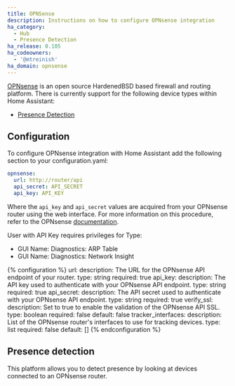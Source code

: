 ```yaml
---
title: OPNSense
description: Instructions on how to configure OPNsense integration
ha_category:
  - Hub
  - Presence Detection
ha_release: 0.105
ha_codeowners:
  - '@mtreinish'
ha_domain: opnsense
---
```


[OPNsense](https://opnsense.org/) is an open source HardenedBSD based firewall
and routing platform. There is currently support for the following device types
within Home Assistant:

- [Presence Detection](#presence-detection)

## Configuration

To configure OPNsense integration with Home Assistant add the following section
to your configuration.yaml:

```yaml
opnsense:
  url: http://router/api
  api_secret: API_SECRET
  api_key: API_KEY
```

Where the `api_key` and `api_secret` values are acquired from your OPNsense
router using the web interface. For more information on this procedure, refer
to the OPNsense [documentation](https://docs.opnsense.org/development/how-tos/api.html#creating-keys).

User with API Key requires privileges for Type: 

- GUI Name: Diagnostics: ARP Table
- GUI Name: Diagnostics: Network Insight

{% configuration %}
url:
  description: The URL for the OPNsense API endpoint of your router.
  type: string
  required: true
api_key:
  description: The API key used to authenticate with your OPNsense API endpoint.
  type: string
  required: true
api_secret:
  description: The API secret used to authenticate with your OPNsense API endpoint.
  type: string
  required: true
verify_ssl:
  description: Set to true to enable the validation of the OPNsense API SSL.
  type: boolean
  required: false
  default: false
tracker_interfaces:
  description: List of the OPNsense router's interfaces to use for tracking devices.
  type: list
  required: false
  default: []
{% endconfiguration %}


## Presence detection

This platform allows you to detect presence by looking at devices connected to an OPNsense router.
